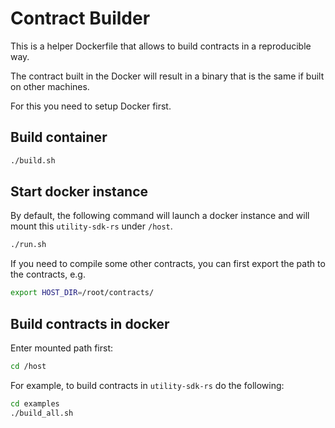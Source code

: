 # Contract Builder

This is a helper Dockerfile that allows to build contracts in a reproducible way.

The contract built in the Docker will result in a binary that is the same if built on other machines.

For this you need to setup Docker first.

## Build container

```bash
./build.sh
```

## Start docker instance

By default, the following command will launch a docker instance and will mount this `utility-sdk-rs` under `/host`.

```bash
./run.sh
```

If you need to compile some other contracts, you can first export the path to the contracts, e.g.

```bash
export HOST_DIR=/root/contracts/
```

## Build contracts in docker

Enter mounted path first:

```bash
cd /host
```

For example, to build contracts in `utility-sdk-rs` do the following:

```bash
cd examples
./build_all.sh
```
